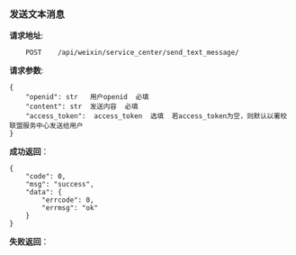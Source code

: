 ###  发送文本消息

**请求地址**:
```
    POST    /api/weixin/service_center/send_text_message/
```

**请求参数**:
```
{
    "openid": str   用户openid  必填
    "content": str  发送内容  必填
    "access_token":  access_token  选填  若access_token为空，则默认以署校联盟服务中心发送给用户
}
```

**成功返回**：
```
{
    "code": 0,
    "msg": "success",
    "data": {
        "errcode": 0,
        "errmsg": "ok"
    }
}
```

**失败返回**：
```

```